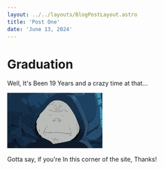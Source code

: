 ```yaml
---
layout: ../../layouts/BlogPostLayout.astro
title: 'Post One'
date: 'June 13, 2024'
---
```

# Graduation

Well, It's Been 19 Years and a crazy time at that...

![A Gif Of A Tired Emporer Palpatine](../../../public/assets/worthikids-palpatine.gif)

Gotta say, if you're In this corner of the site, Thanks!